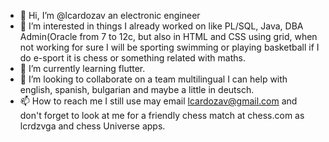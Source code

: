 - 👋 Hi, I’m @lcardozav an  electronic engineer 
- 👀 I’m interested in things I already worked on like PL/SQL, Java, DBA Admin(Oracle from 7 to 12c, but also in HTML and CSS using grid, when not working for sure I will be sporting swimming or playing basketball if I do e-sport it is  chess or something related with maths. 
- 🌱 I’m currently learning flutter. 
- 💞️ I’m looking to collaborate on a team multilingual I can help with english, spanish, bulgarian and maybe a little in deutsch.
- 📫 How to reach me I still use may email lcardozav@gmail.com  and don't forget to look at me for a friendly chess match at chess.com as lcrdzvga and chess Universe apps.

<!---
lcardozav/lcardozav is a ✨ special ✨ repository because its `README.md` (this file) appears on your GitHub profile.
You can click the Preview link to take a look at your changes.
--->

